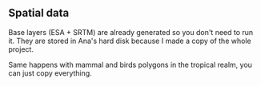 ## Spatial data

Base layers (ESA + SRTM) are already generated so you don't need to run it. They are stored in Ana's hard disk because I made a copy of the whole project.

Same happens with mammal and birds polygons in the tropical realm, you can just copy everything.

